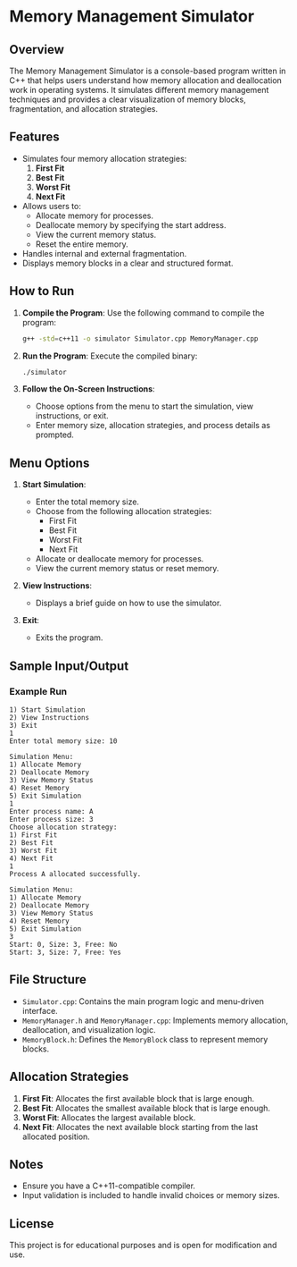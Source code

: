 # Memory Management Simulator

## Overview
The Memory Management Simulator is a console-based program written in C++ that helps users understand how memory allocation and deallocation work in operating systems. It simulates different memory management techniques and provides a clear visualization of memory blocks, fragmentation, and allocation strategies.

## Features
- Simulates four memory allocation strategies:
  1. **First Fit**
  2. **Best Fit**
  3. **Worst Fit**
  4. **Next Fit**
- Allows users to:
  - Allocate memory for processes.
  - Deallocate memory by specifying the start address.
  - View the current memory status.
  - Reset the entire memory.
- Handles internal and external fragmentation.
- Displays memory blocks in a clear and structured format.

## How to Run
1. **Compile the Program**:
   Use the following command to compile the program:
   ```bash
   g++ -std=c++11 -o simulator Simulator.cpp MemoryManager.cpp
   ```

2. **Run the Program**:
   Execute the compiled binary:
   ```bash
   ./simulator
   ```

3. **Follow the On-Screen Instructions**:
   - Choose options from the menu to start the simulation, view instructions, or exit.
   - Enter memory size, allocation strategies, and process details as prompted.

## Menu Options
1. **Start Simulation**:
   - Enter the total memory size.
   - Choose from the following allocation strategies:
     - First Fit
     - Best Fit
     - Worst Fit
     - Next Fit
   - Allocate or deallocate memory for processes.
   - View the current memory status or reset memory.

2. **View Instructions**:
   - Displays a brief guide on how to use the simulator.

3. **Exit**:
   - Exits the program.

## Sample Input/Output
### Example Run
```plaintext
1) Start Simulation
2) View Instructions
3) Exit
1
Enter total memory size: 10

Simulation Menu:
1) Allocate Memory
2) Deallocate Memory
3) View Memory Status
4) Reset Memory
5) Exit Simulation
1
Enter process name: A
Enter process size: 3
Choose allocation strategy:
1) First Fit
2) Best Fit
3) Worst Fit
4) Next Fit
1
Process A allocated successfully.

Simulation Menu:
1) Allocate Memory
2) Deallocate Memory
3) View Memory Status
4) Reset Memory
5) Exit Simulation
3
Start: 0, Size: 3, Free: No
Start: 3, Size: 7, Free: Yes
```

## File Structure
- `Simulator.cpp`: Contains the main program logic and menu-driven interface.
- `MemoryManager.h` and `MemoryManager.cpp`: Implements memory allocation, deallocation, and visualization logic.
- `MemoryBlock.h`: Defines the `MemoryBlock` class to represent memory blocks.

## Allocation Strategies
1. **First Fit**: Allocates the first available block that is large enough.
2. **Best Fit**: Allocates the smallest available block that is large enough.
3. **Worst Fit**: Allocates the largest available block.
4. **Next Fit**: Allocates the next available block starting from the last allocated position.

## Notes
- Ensure you have a C++11-compatible compiler.
- Input validation is included to handle invalid choices or memory sizes.

## License
This project is for educational purposes and is open for modification and use.